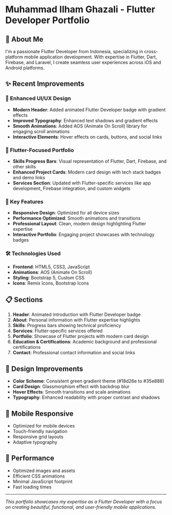 # Muhammad Ilham Ghazali - Flutter Developer Portfolio

## 🚀 About Me
I'm a passionate Flutter Developer from Indonesia, specializing in cross-platform mobile application development. With expertise in Flutter, Dart, Firebase, and Laravel, I create seamless user experiences across iOS and Android platforms.

## ✨ Recent Improvements

### 🎨 Enhanced UI/UX Design
- **Modern Header**: Added animated Flutter Developer badge with gradient effects
- **Improved Typography**: Enhanced text shadows and gradient effects
- **Smooth Animations**: Added AOS (Animate On Scroll) library for engaging scroll animations
- **Interactive Elements**: Hover effects on cards, buttons, and social links

### 📱 Flutter-Focused Portfolio
- **Skills Progress Bars**: Visual representation of Flutter, Dart, Firebase, and other skills
- **Enhanced Project Cards**: Modern card design with tech stack badges and demo links
- **Services Section**: Updated with Flutter-specific services like app development, Firebase integration, and custom widgets

### 🎯 Key Features
- **Responsive Design**: Optimized for all device sizes
- **Performance Optimized**: Smooth animations and transitions
- **Professional Layout**: Clean, modern design highlighting Flutter expertise
- **Interactive Portfolio**: Engaging project showcases with technology badges

### 🛠️ Technologies Used
- **Frontend**: HTML5, CSS3, JavaScript
- **Animations**: AOS (Animate On Scroll)
- **Styling**: Bootstrap 5, Custom CSS
- **Icons**: Remix Icons, Bootstrap Icons

## 📋 Sections
1. **Header**: Animated introduction with Flutter Developer badge
2. **About**: Personal information with Flutter expertise highlights
3. **Skills**: Progress bars showing technical proficiency
4. **Services**: Flutter-specific services offered
5. **Portfolio**: Showcase of Flutter projects with modern card design
6. **Education & Certifications**: Academic background and professional certifications
7. **Contact**: Professional contact information and social links

## 🎨 Design Improvements
- **Color Scheme**: Consistent green gradient theme (#18d26e to #35e888)
- **Card Design**: Glassmorphism effect with backdrop blur
- **Hover Effects**: Smooth transitions and scale animations
- **Typography**: Enhanced readability with proper contrast and shadows

## 📱 Mobile Responsive
- Optimized for mobile devices
- Touch-friendly navigation
- Responsive grid layouts
- Adaptive typography

## 🚀 Performance
- Optimized images and assets
- Efficient CSS animations
- Minimal JavaScript footprint
- Fast loading times

---

*This portfolio showcases my expertise as a Flutter Developer with a focus on creating beautiful, functional, and user-friendly mobile applications.*
